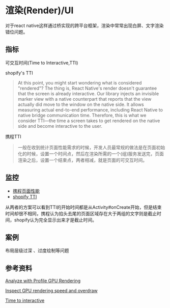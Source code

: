 # 渲染(Render)/UI

对于react native这样通过桥实现的跨平台框架，渲染中常常出现白屏、文字渲染错位问题。

## 指标

可交互时间(Time to Interactive,TTI)

shopify's TTI
> At this point, you might start wondering what is considered "rendered"? The thing is, React Native's render doesn't guarantee that the screen is already interactive. Our library injects an invisible marker view with a native counterpart that reports that the view actually did move to the window on the native side. It allows measuring actual end-to-end performance, including React Native to native bridge communication time. Therefore, this is what we consider TTI—the time a screen takes to get rendered on the native side and become interactive to the user.

携程TTI
> 一般在收到统计页面性能需求的时候，开发人员最常规的做法是在页面初始化的时候，设置一个时间点，然后在渲染所需的一个(组)服务发送完，页面渲染之后，设置一个结束点，两者相减，就是页面的可交互时间。


## 监控

- [携程页面性能](https://mp.weixin.qq.com/s?__biz=MjM5MDI3MjA5MQ==&mid=2697269379&idx=1&sn=1227a77caf29ae0e732d976f3f909540&scene=21#wechat_redirect)
- [shopify TTI](https://shopify.engineering/measuring-react-native-rendering-times)

从两者的方案可以看到TTI的开始时间都是从Activity#onCreate开始，但是结束时间却很不相同，携程认为掐头去尾的页面区域存在大于两组的文字则是截止时间，shopify认为完全显示出来才是截止时间。

## 案例
布局层级过深 、过度绘制等问题


## 参考资料
[Analyze with Profile GPU Rendering](https://developer.android.com/topic/performance/rendering/profile-gpu)

[Inspect GPU rendering speed and overdraw](https://developer.android.com/topic/performance/rendering/inspect-gpu-rendering#profile_rendering)

[Time to interactive](https://developer.mozilla.org/en-US/docs/Glossary/Time_to_interactive)